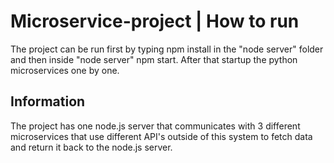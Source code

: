 # Microservice-project | How to run
The project can be run first by typing npm install in the "node server" folder and then inside "node server" npm start.
After that startup the python microservices one by one.

## Information
The project has one node.js server that communicates with 3 different microservices that use different API's outside of this system to fetch data and return it back to the node.js server.
